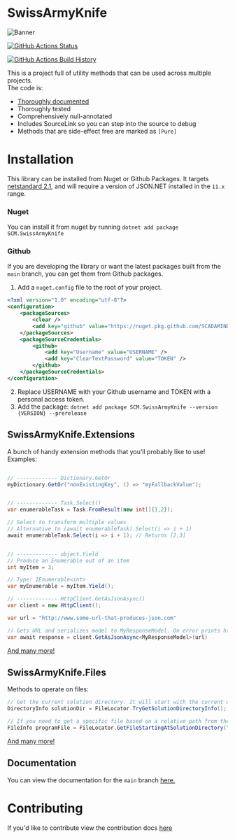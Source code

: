 # SwissArmyKnife
![Banner](Images/scm_banner.png)

[![GitHub Actions Status](https://github.com/SCADAMINDS/swiss-army-knife/workflows/Build/badge.svg?branch=main)](https://github.com/SCADAMINDS/swiss-army-knife/actions)

[![GitHub Actions Build History](https://buildstats.info/github/chart/SCADAMINDS/swiss-army-knife?branch=main&includeBuildsFromPullRequest=false)](https://github.com/SCADAMINDS/swiss-army-knife/actions)

This is a project full of utility methods that can be used across multiple projects.  
The code is:
- [Thoroughly documented](https://scadaminds.github.io/swiss-army-knife/)
- Thoroughly tested
- Comprehensively null-annotated
- Includes SourceLink so you can step into the source to debug
- Methods that are side-effect free are marked as `[Pure]`

# Installation
This library can be installed from Nuget or Github Packages.
It targets [netstandard 2.1](https://github.com/dotnet/standard/blob/master/docs/versions/netstandard2.1.md),
and will require a version of JSON.NET installed in the `11.x` range. 


### Nuget
You can install it from nuget by running `dotnet add package SCM.SwissArmyKnife`

### Github
If you are developing the library or want the latest packages built from the `main` branch, you can get them from Github packages.
1. Add a `nuget.config` file to the root of your project.
```xml
<?xml version="1.0" encoding="utf-8"?>
<configuration>
    <packageSources>
        <clear />
        <add key="github" value="https://nuget.pkg.github.com/SCADAMINDS/index.json" />
    </packageSources>
    <packageSourceCredentials>
        <github>
            <add key="Username" value="USERNAME" />
            <add key="ClearTextPassword" value="TOKEN" />
        </github>
    </packageSourceCredentials>
</configuration>
```
2. Replace USERNAME with your Github username and TOKEN with a personal access token.
3. Add the package: `dotnet add package SCM.SwissArmyKnife --version {VERSION} --prerelease`

## SwissArmyKnife.Extensions
A bunch of handy extension methods that you'll probably like to use!
Examples:
```csharp

// ------------- Dictionary.GetOr
myDictionary.GetOr("nonExistingKey", () => "myFallbackValue");


// ------------- Task.Select()
var enumerableTask = Task.FromResult(new int[]{1,2});

// Select to transform multiple values
// Alternative to (await enumerableTask).Select(i => i + 1)
await enumerableTask.Select(i => i + 1); // Returns [2,3]


// ------------- object.Yield
// Produce an Enumerable out of an item
int myItem = 3;

// Type: IEnumerable<int>
var myEnumerable = myItem.Yield();

// ------------- HttpClient.GetAsJsonAsync()
var client = new HttpClient();

var url = "http://www.some-url-that-produces-json.com"

// Gets URL and serializes model to MyResponseModel. On error prints http response
var await response = client.GetAsJsonAsync<MyResponseModel>(url)

```

[And many more!](https://scadaminds.github.io/swiss-army-knife/md_Documentation_Extensions.html)

## SwissArmyKnife.Files
Methods to operate on files:
```cs
// Get the current solution directory. It will start with the current working directory and traverse upwards until finding the solution directory.
DirectoryInfo solutionDir = FileLocator.TryGetSolutionDirectoryInfo();

// If you need to get a specific file based on a relative path from the solution directory you can do it like this.
FileInfo programFile = FileLocator.GetFileStartingAtSolutionDirectory("SourceProject", "Program.cs");
```

[And many more!](https://scadaminds.github.io/swiss-army-knife/md_Documentation_Files.html)

## Documentation
You can view the documentation for the `main` branch [here.](https://scadaminds.github.io/swiss-army-knife/index.html)

# Contributing
If you'd like to contribute view the contribution docs [here](./contributing.md)

